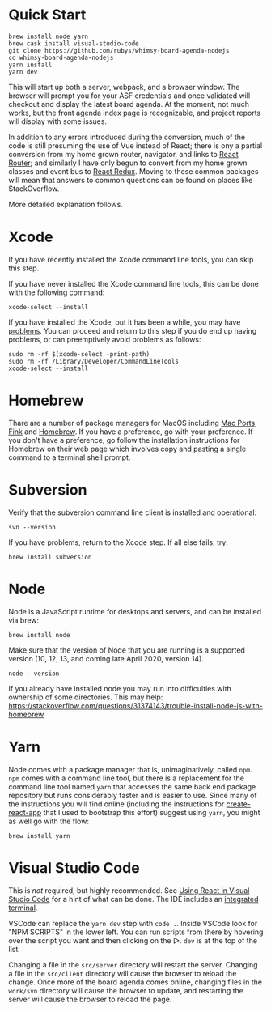 # Quick Start

    brew install node yarn
    brew cask install visual-studio-code
    git clone https://github.com/rubys/whimsy-board-agenda-nodejs
    cd whimsy-board-agenda-nodejs
    yarn install
    yarn dev

This will start up both a server, webpack, and a browser window.  The browser will prompt you for your ASF credentials and once validated will checkout and display the latest board agenda.  At the moment, not much works, but the front agenda index page is recognizable, and project reports will display with some issues.

In addition to any errors introduced during the conversion, much of the code is still presuming the use of Vue instead of React; there is ony a partial conversion from my home grown router, navigator, and links to [React Router](https://reacttraining.com/react-router/); and similarly I have only begun to convert from my home grown classes and event bus to [React Redux](https://react-redux.js.org/).  Moving to these common packages will mean that answers to common questions can be found on places like StackOverflow.

More detailed explanation follows.

# Xcode

If you have recently installed the Xcode command line tools, you can skip this step.

If you have never installed the Xcode command line tools, this can be done with the following command:

    xcode-select --install

If you have installed the Xcode, but it has been a while, you may have [problems](https://github.com/nodejs/node-gyp/blob/master/macOS_Catalina.md).  You can proceed and return to this step if you do end up having problems, or can preemptively avoid problems as follows:

    sudo rm -rf $(xcode-select -print-path)
    sudo rm -rf /Library/Developer/CommandLineTools
    xcode-select --install

# Homebrew

Thare are a number of package managers for MacOS including [Mac Ports](https://www.macports.org/), [Fink](http://www.finkproject.org/) and
[Homebrew](https://brew.sh/).  If you have a preference, go with your preference.  If you don't have a preference, go follow the installation instructions for Homebrew on their web page which involves copy and pasting a single command to a terminal shell prompt.

# Subversion

Verify that the subversion command line client is installed and operational:

    svn --version

If you have problems, return to the Xcode step.  If all else fails, try:

    brew install subversion

# Node

Node is a JavaScript runtime for desktops and servers, and can be installed via brew:

    brew install node

Make sure that the version of Node that you are running is a supported version (10, 12, 13, and coming late April 2020, version 14).

    node --version

If you already have installed node you may run into difficulties with ownership of some directories. This may help:
https://stackoverflow.com/questions/31374143/trouble-install-node-js-with-homebrew

# Yarn

Node comes with a package manager that is, unimaginatively, called `npm`.  `npm` comes with a command line tool, but there is a replacement for the command line tool named `yarn` that accesses the same back end package repository but runs considerably faster and is easier to use.  Since many of the instructions you will find online (including the instructions for [create-react-app](https://reactjs.org/docs/create-a-new-react-app.html) that I used to bootstrap this effort) suggest using `yarn`, you might as well go with the flow:

    brew install yarn

# Visual Studio Code

This is *not* required, but highly recommended.  See [Using React in Visual Studio Code](https://code.visualstudio.com/docs/nodejs/reactjs-tutorial) for a hint of what can be done.  The IDE includes an [integrated terminal](https://code.visualstudio.com/docs/editor/integrated-terminal?WT.mc_id=onedevquestion-c9-vscode).

VSCode can replace the `yarn dev` step with `code .`.  Inside VSCode look for "NPM SCRIPTS" in the lower left.  You can run scripts from there by hovering over the script you want and then clicking on the ▷.  `dev` is at the top of the list.

Changing a file in the `src/server` directory will restart the server.  Changing a file in the `src/client` directory will cause the browser to reload the change.  Once more of the board agenda comes online, changing files in the `work/svn` directory will cause the browser to update, and restarting the server will cause the browser to reload the page. 
